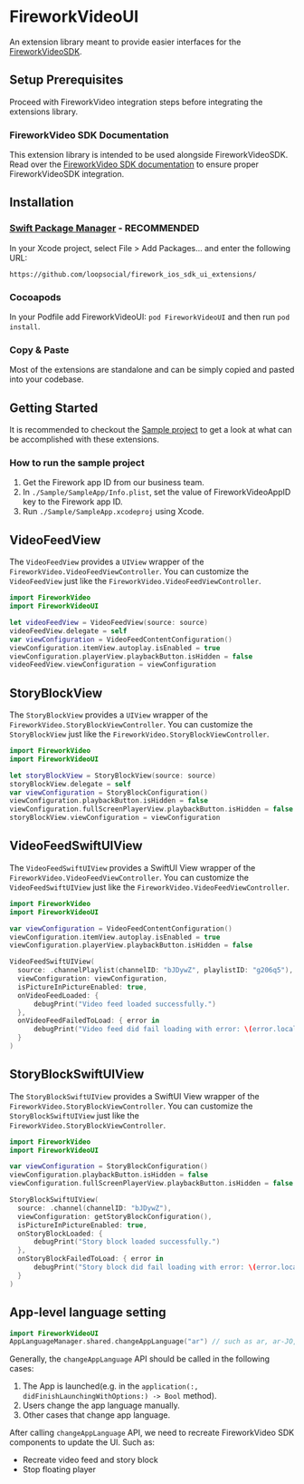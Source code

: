 # FireworkVideoUI

An extension library meant to provide easier interfaces for the [FireworkVideoSDK](https://github.com/loopsocial/firework_ios_sdk).

## Setup Prerequisites

Proceed with FireworkVideo integration steps before integrating the extensions library.

### FireworkVideo SDK Documentation

This extension library is intended to be used alongside FireworkVideoSDK. Read over the [FireworkVideo SDK documentation](https://docs.firework.tv/ios-sdk/integration-guide-for-ios-sdk) to ensure proper FireworkVideoSDK integration.

## Installation

### [Swift Package Manager](https://www.swift.org/package-manager/) **- RECOMMENDED**

In your Xcode project, select File > Add Packages... and enter the following URL:

```
https://github.com/loopsocial/firework_ios_sdk_ui_extensions/
```

### Cocoapods

In your Podfile add FireworkVideoUI: `pod FireworkVideoUI` and then run `pod install`.

### Copy & Paste

Most of the extensions are standalone and can be simply copied and pasted into your codebase.

## Getting Started

It is recommended to checkout the [Sample project](https://github.com/loopsocial/firework_ios_sdk_ui_extensions/tree/main/Sample) to get a look at what
can be accomplished with these extensions.

### How to run the sample project

1. Get the Firework app ID from our business team.
2. In `./Sample/SampleApp/Info.plist`, set the value of FireworkVideoAppID key to the Firework app ID.
3. Run `./Sample/SampleApp.xcodeproj` using Xcode.

## VideoFeedView

The `VideoFeedView` provides a `UIView` wrapper of the `FireworkVideo.VideoFeedViewController`. You can customize the `VideoFeedView` just like the `FireworkVideo.VideoFeedViewController`.

```swift
import FireworkVideo
import FireworkVideoUI

let videoFeedView = VideoFeedView(source: source)
videoFeedView.delegate = self
var viewConfiguration = VideoFeedContentConfiguration()
viewConfiguration.itemView.autoplay.isEnabled = true
viewConfiguration.playerView.playbackButton.isHidden = false
videoFeedView.viewConfiguration = viewConfiguration
```

## StoryBlockView

The `StoryBlockView` provides a `UIView` wrapper of the `FireworkVideo.StoryBlockViewController`. You can customize the `StoryBlockView` just like the `FireworkVideo.StoryBlockViewController`.

```swift
import FireworkVideo
import FireworkVideoUI

let storyBlockView = StoryBlockView(source: source)
storyBlockView.delegate = self
var viewConfiguration = StoryBlockConfiguration()
viewConfiguration.playbackButton.isHidden = false
viewConfiguration.fullScreenPlayerView.playbackButton.isHidden = false
storyBlockView.viewConfiguration = viewConfiguration
```

## VideoFeedSwiftUIView

The `VideoFeedSwiftUIView` provides a SwiftUI View wrapper of the `FireworkVideo.VideoFeedViewController`. You can customize the `VideoFeedSwiftUIView` just like the `FireworkVideo.VideoFeedViewController`.

```swift
import FireworkVideo
import FireworkVideoUI

var viewConfiguration = VideoFeedContentConfiguration()
viewConfiguration.itemView.autoplay.isEnabled = true
viewConfiguration.playerView.playbackButton.isHidden = false

VideoFeedSwiftUIView(
  source: .channelPlaylist(channelID: "bJDywZ", playlistID: "g206q5"),
  viewConfiguration: viewConfiguration,
  isPictureInPictureEnabled: true,
  onVideoFeedLoaded: {
      debugPrint("Video feed loaded successfully.")
  },
  onVideoFeedFailedToLoad: { error in
      debugPrint("Video feed did fail loading with error: \(error.localizedDescription)")
  }
)
```

## StoryBlockSwiftUIView

The `StoryBlockSwiftUIView` provides a SwiftUI View wrapper of the `FireworkVideo.StoryBlockViewController`. You can customize the `StoryBlockSwiftUIView` just like the `FireworkVideo.StoryBlockViewController`.

```swift
import FireworkVideo
import FireworkVideoUI

var viewConfiguration = StoryBlockConfiguration()
viewConfiguration.playbackButton.isHidden = false
viewConfiguration.fullScreenPlayerView.playbackButton.isHidden = false

StoryBlockSwiftUIView(
  source: .channel(channelID: "bJDywZ"),
  viewConfiguration: getStoryBlockConfiguration(),
  isPictureInPictureEnabled: true,
  onStoryBlockLoaded: {
      debugPrint("Story block loaded successfully.")
  },
  onStoryBlockFailedToLoad: { error in
      debugPrint("Story block did fail loading with error: \(error.localizedDescription)")
  }
)
```

## App-level language setting

```swift
import FireworkVideoUI
AppLanguageManager.shared.changeAppLanguage("ar") // such as ar, ar-JO, en, etc.
```

Generally, the `changeAppLanguage` API should be called in the following cases:

1. The App is launched(e.g. in the `application(:, didFinishLaunchingWithOptions:) -> Bool` method).
2. Users change the app language manually.
3. Other cases that change app language.

After calling `changeAppLanguage` API, we need to recreate FireworkVideo SDK components to update the UI. Such as:

- Recreate video feed and story block
- Stop floating player
